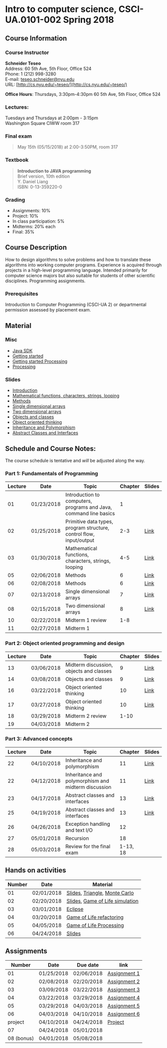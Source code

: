 # Intro to computer science, CSCI-UA.0101-002 Spring 2018

## Course Information
### Course Instructor
**Schneider Teseo**<br>
Address: 60 5th Ave, 5th Floor, Office 524<br>
Phone: 1 (212) 998-3280<br>
E-mail: [teseo.schneider@nyu.edu](mailto:teseo.schneider@nyu.edu)<br>
URL: [http://cs.nyu.edu/~teseo/](http://cs.nyu.edu/~teseo/)<br>

**Office Hours**: Thursdays, 3:30pm-4:30pm 60 5th Ave, 5th Floor, Office 524

### Lectures:
Tuesdays and Thursdays at 2:00pm - 3:15pm<br>
Washington Square
CIWW room 317

### Final exam

> May 15th (05/15/2018) at 2:00-3:50PM, room 317


### Textbook

> **Introduction to JAVA programming**<br>
> Brief version, 10th edition<br>
> Y. Daniel Liang<br>
> ISBN: 0-13-359220-0


### Grading
 - Assignments: 10%
 - Project: 10%
 - In class participation: 5%
 - Midterms: 20% each
 - Final: 35%

## Course Description

How to design algorithms to solve problems and how to translate these algorithms into working computer programs. Experience is acquired through projects in a high-level programming language. Intended primarily for computer science majors but also suitable for students of other scientific disciplines. Programming assignments.



### Prerequisites
Introduction to Computer Programming (CSCI-UA 2) or departmental permission assessed by placement exam.



## Material

### Misc

- [Java SDK](http://www.oracle.com/technetwork/java/javase/downloads/index.html)
- [Getting started](https://raw.githubusercontent.com/teseoch/Intro-To-Computer-Science/master/material/getting_started.pdf)
- [Getting started Processing](https://raw.githubusercontent.com/teseoch/Intro-To-Computer-Science/master/material/getting_started_processing.pdf)
- [Processing](https://raw.githubusercontent.com/teseoch/Intro-To-Computer-Science/master/material/processing.zip)

### Slides
- [Introduction](https://raw.githubusercontent.com/teseoch/Intro-To-Computer-Science/master/slides/lecture2.pdf)
- [Mathematical functions, characters, strings, looping](https://raw.githubusercontent.com/teseoch/Intro-To-Computer-Science/master/slides/lecture3.pdf)
- [Methods](https://raw.githubusercontent.com/teseoch/Intro-To-Computer-Science/master/slides/lecture5.pdf)
- [Single dimensional arrays](https://raw.githubusercontent.com/teseoch/Intro-To-Computer-Science/master/slides/lecture7.pdf)
- [Two dimensional arrays](https://raw.githubusercontent.com/teseoch/Intro-To-Computer-Science/master/slides/lecture8.pdf)
- [Objects and classes](https://raw.githubusercontent.com/teseoch/Intro-To-Computer-Science/master/slides/lecture14.pdf)
- [Object oriented thinking](https://raw.githubusercontent.com/teseoch/Intro-To-Computer-Science/master/slides/lecture15.pdf)
- [Inheritance and Polymorphism](https://raw.githubusercontent.com/teseoch/Intro-To-Computer-Science/master/slides/lecture16.pdf)
- [Abstract Classes and Interfaces](https://raw.githubusercontent.com/teseoch/Intro-To-Computer-Science/master/slides/lecture17.pdf)


## Schedule and Course Notes:

The course schedule is tentative and *will* be adjusted along the way.

### Part 1: Fundamentals of Programming
| Lecture | Date | Topic | Chapter | Slides |
|----|----|----|----|----|
| 01 | 01/23/2018 | Introduction to computers, programs and Java, command line basics | 1 | |
| 02 | 01/25/2018 | Primitive data types, program structure, control flow, input/output| 2-3 | [Link](https://raw.githubusercontent.com/teseoch/Intro-To-Computer-Science/master/slides/lecture2.pdf) |
| 03 | 01/30/2018 | Mathematical functions, characters, strings, looping| 4-5 |[Link](https://raw.githubusercontent.com/teseoch/Intro-To-Computer-Science/master/slides/lecture3.pdf) |
| 05 | 02/06/2018 | Methods | 6 | [Link](https://raw.githubusercontent.com/teseoch/Intro-To-Computer-Science/master/slides/lecture5.pdf) |
| 06 | 02/08/2018 | Methods | 6 | [Link](https://raw.githubusercontent.com/teseoch/Intro-To-Computer-Science/master/slides/lecture5.pdf) |
| 07 | 02/13/2018 | Single dimensional arrays | 7 | [Link](https://raw.githubusercontent.com/teseoch/Intro-To-Computer-Science/master/slides/lecture7.pdf) |
| 08 | 02/15/2018 | Two dimensional arrays | 8 | [Link](https://raw.githubusercontent.com/teseoch/Intro-To-Computer-Science/master/slides/lecture8.pdf) |
| 10 | 02/22/2018 | Midterm 1 review | 1-8 | |
| 11 | 02/27/2018 | Midterm 1 |  | |

### Part 2: Object oriented programming and design
| Lecture | Date | Topic | Chapter | Slides |
|----|----|----|----|----|
| 13 | 03/06/2018 | Midterm discussion, objects and classes | 9 | [Link](https://raw.githubusercontent.com/teseoch/Intro-To-Computer-Science/master/slides/lecture14.pdf) |
| 14 | 03/08/2018 | Objects and classes | 9 | [Link](https://raw.githubusercontent.com/teseoch/Intro-To-Computer-Science/master/slides/lecture14.pdf) |
| 16 | 03/22/2018 | Object oriented thinking | 10 | [Link](https://raw.githubusercontent.com/teseoch/Intro-To-Computer-Science/master/slides/lecture15.pdf) |
| 17 | 03/27/2018 | Object oriented thinking | 10 | [Link](https://raw.githubusercontent.com/teseoch/Intro-To-Computer-Science/master/slides/lecture15.pdf) |
| 18 | 03/29/2018 | Midterm 2 review | 1-10 | |
| 19 | 04/03/2018 | Midterm 2 | | |

### Part 3: Advanced concepts

| Lecture | Date | Topic | Chapter | Slides |
|----|----|----|----|----|
| 22 | 04/10/2018 | Inheritance and polymorphism | 11 | [Link](https://raw.githubusercontent.com/teseoch/Intro-To-Computer-Science/master/slides/lecture16.pdf) |
| 22 | 04/12/2018 | Inheritance and polymorphism and midterm discussion | 11 | [Link](https://raw.githubusercontent.com/teseoch/Intro-To-Computer-Science/master/slides/lecture16.pdf) |
| 23 | 04/17/2018 | Abstract classes and interfaces | 13 | [Link](https://raw.githubusercontent.com/teseoch/Intro-To-Computer-Science/master/slides/lecture17.pdf) |
| 25 | 04/19/2018 | Abstract classes and interfaces | 13 | [Link](https://raw.githubusercontent.com/teseoch/Intro-To-Computer-Science/master/slides/lecture17.pdf) |
| 26 | 04/26/2018 | Exception handling and text I/O | 12 | |
| 27 | 05/01/2018 | Recursion | 18 | |
| 28 | 05/03/2018 | Review for the final exam | 1-13, 18 | |


## Hands on activities
| Number | Date | Material |
|----|----|----|
| 01 | 02/01/2018 | [Slides](https://raw.githubusercontent.com/teseoch/Intro-To-Computer-Science/master/slides/handson1.pdf), [Triangle](https://raw.githubusercontent.com/teseoch/Intro-To-Computer-Science/master/material/Triangle.java), [Monte Carlo](https://raw.githubusercontent.com/teseoch/Intro-To-Computer-Science/master/material/MonteCarlo.java) |
| 02 | 02/20/2018 | [Slides](https://raw.githubusercontent.com/teseoch/Intro-To-Computer-Science/master/slides/handson2.pdf), [Game of Life simulation](https://raw.githubusercontent.com/teseoch/Intro-To-Computer-Science/master/material/GameLife.java) |
| 03 | 03/01/2018 | [Eclipse](https://www.eclipse.org/) |
| 04 | 03/20/2018 | [Game of Life refactoring](https://raw.githubusercontent.com/teseoch/Intro-To-Computer-Science/master/material/gameOfLife.zip) |
| 05 | 04/05/2018 | [Game of Life Processing](https://raw.githubusercontent.com/teseoch/Intro-To-Computer-Science/master/material/gameOfLifeProcessing.zip) |
| 06 | 04/24/2018 | [Slides](https://raw.githubusercontent.com/teseoch/Intro-To-Computer-Science/master/slides/handson3.pdf) |


## Assignments

| Number | Date | Due date| link |
|----|----|----|----|
| 01 | 01/25/2018 | 02/06/2018 | [Assignment 1](https://raw.githubusercontent.com/teseoch/Intro-To-Computer-Science/master/assignments/Assignment1.pdf) |
| 02 | 02/08/2018 | 02/20/2018 | [Assignment 2](https://raw.githubusercontent.com/teseoch/Intro-To-Computer-Science/master/assignments/Assignment2.pdf) |
| 03 | 03/09/2018 | 03/22/2018 | [Assignment 3](https://raw.githubusercontent.com/teseoch/Intro-To-Computer-Science/master/assignments/Assignment3.pdf) |
| 04 | 03/22/2018 | 03/29/2018 | [Assignment 4](https://raw.githubusercontent.com/teseoch/Intro-To-Computer-Science/master/assignments/Assignment4.pdf) |
| 05 | 03/29/2018 | 04/03/2018 | [Assignment 5](https://raw.githubusercontent.com/teseoch/Intro-To-Computer-Science/master/assignments/Assignment5.pdf) |
| 06 | 04/03/2018 | 04/10/2018 | [Assignment 6](https://raw.githubusercontent.com/teseoch/Intro-To-Computer-Science/master/assignments/Assignment6.pdf) |
| project | 04/10/2018 | 04/24/2018 | [Project](https://raw.githubusercontent.com/teseoch/Intro-To-Computer-Science/master/assignments/Project.pdf) |
| 07 | 04/24/2018 | 05/01/2018 | |
| 08 (bonus) | 04/01/2018 | 05/08/2018 | |



